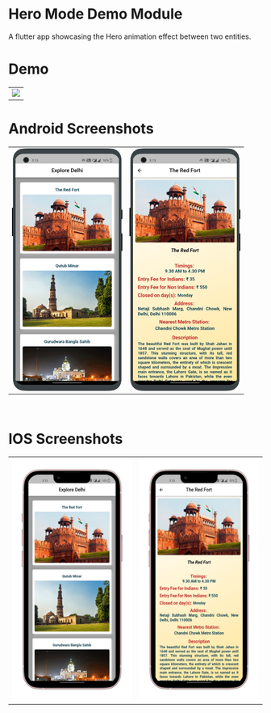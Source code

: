 # Hero Mode Demo Module

A flutter app showcasing the Hero animation effect between two entities.

 # Demo
  <table>
  <tr>
  <td><img src="https://github.com/MarvelApps-Flutter/hero_animation_demo/blob/master/working_demo/hero.gif" height="480px"></td>
    </tr>
  </table>

# Android Screenshots

<table>
  <tr>
    <td><img src="https://github.com/MarvelApps-Flutter/hero_animation_demo/blob/master/screenshots/android/android1.png" height="480px"></td>
    <td><img src="https://github.com/MarvelApps-Flutter/hero_animation_demo/blob/master/screenshots/android/android2.png" height="480px"></td>
  </tr>
 </table>
 



</br>

# IOS Screenshots

<table>
  <tr>
    <td><img src="https://github.com/MarvelApps-Flutter/hero_animation_demo/blob/master/screenshots/ios/ios1.png" height="480px"></td>
    <td><img src="https://github.com/MarvelApps-Flutter/hero_animation_demo/blob/master/screenshots/ios/ios2.png" height="480px"></td>
  </tr>
 </table>
 


